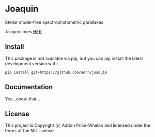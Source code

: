 # Joaquin

Stellar model-free spectrophotometric parallaxes.

``Joaquin`` loves
[HER](https://ui.adsabs.harvard.edu/abs/2019AJ....158..147H/abstract)

## Install

This package is not available via pip, but you can pip install the latest development version with:

    pip install git+https://github.com/adrn/joaquin

## Documentation

Yea...about that...

## License

This project is Copyright (c) Adrian Price-Whelan and licensed under the terms
of the MIT license.
